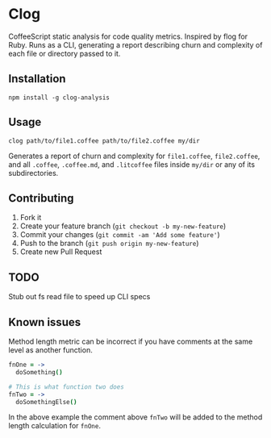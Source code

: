 # Clog

CoffeeScript static analysis for code quality metrics. Inspired by flog for Ruby. Runs as a CLI, generating a report describing churn and complexity of each file or directory passed to it.

## Installation

`npm install -g clog-analysis`

## Usage

`clog path/to/file1.coffee path/to/file2.coffee my/dir`

Generates a report of churn and complexity for `file1.coffee`, `file2.coffee`, and all `.coffee`, `.coffee.md`, and `.litcoffee` files inside `my/dir` or any of its subdirectories.

## Contributing

1. Fork it
1. Create your feature branch (`git checkout -b my-new-feature`)
1. Commit your changes (`git commit -am 'Add some feature'`)
1. Push to the branch (`git push origin my-new-feature`)
1. Create new Pull Request

## TODO

Stub out fs read file to speed up CLI specs

## Known issues

Method length metric can be incorrect if you have comments at the same level as another function.

```coffee
fnOne = ->
  doSomething()

# This is what function two does
fnTwo = ->
  doSomethingElse()
```

In the above example the comment above `fnTwo` will be added to the method length calculation for `fnOne`.
